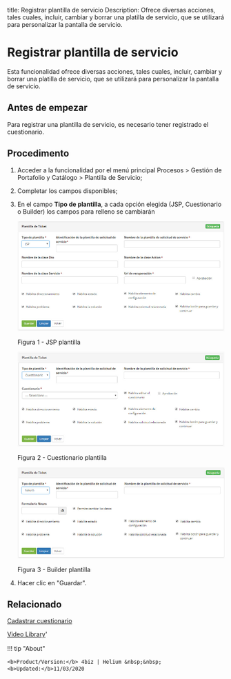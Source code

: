 title: Registrar plantilla de servicio
Description: Ofrece diversas acciones, tales cuales, incluir, cambiar y borrar una platilla de servicio, que se utilizará para personalizar la pantalla de servicio.

# Registrar plantilla de servicio


Esta funcionalidad ofrece diversas acciones, tales cuales, incluir, cambiar y
borrar una platilla de servicio, que se utilizará para personalizar la pantalla
de servicio.

Antes de empezar
--------------------

Para registrar una plantilla de servicio, es necesario tener registrado el
cuestionario.

Procedimento
----------------

1.  Acceder a la funcionalidad por el menú principal Procesos \> Gestión de
    Portafolio y Catálogo \> Plantilla de Servicio;

2.  Completar los campos disponibles;

3.  En el campo **Tipo de plantilla**, a cada opción elegida (JSP, Cuestionario o Builder) los campos para relleno se cambiarán

    ![jsp](images/template-1.jpg)

    Figura 1 - JSP plantilla

    ![jsp](images/template-2.jpg)

    Figura 2 - Cuestionario plantilla

    ![jsp](images/template-3.jpg)

    Figura 3 - Builder plantilla

4. Hacer clic en "Guardar".

Relacionado
-----------

[Cadastrar cuestionario](/es-es/4biz-helium/platform-administration/questionnaires/questionaires-management/register-questionnaire.html)


<i class='fa fa-youtube-play  fa-2x' style='color:#97ce17;vertical-align: middle;'> </i> [Video Library](https://www.youtube.com/playlist?list=PLB5qK2uzf2ROUXdrTeH-_n6tXmG4oPtoz)'

!!! tip "About"

    <b>Product/Version:</b> 4biz | Helium &nbsp;&nbsp;
    <b>Updated:</b>11/03/2020
